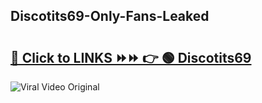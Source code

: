 
 ## Discotits69-Only-Fans-Leaked

# <h2><a href="https://clipsfans.com/Discotits69&ref=git">🔗 Click to LINKS ⏩⏩ 👉 🟢 Discotits69 </a></h2>

<a href="https://clipsfans.com/Discotits69&ref=git" rel="nofollow" data-target="animated-image.originalLink"><img src="https://i.ibb.co.com/xMMVF88/686577567.gif" alt="Viral Video Original" style="max-width: 100%; display: inline-block;" data-target="animated-image.originalImage"></a>
